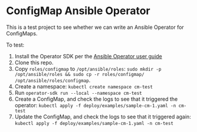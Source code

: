 # ConfigMap Ansible Operator

This is a test project to see whether we can write an Ansible Operator for ConfigMaps.

To test:

1. Install the Operator SDK per the [Ansible Operator user guide](https://github.com/operator-framework/operator-sdk/blob/master/doc/ansible/user-guide.md)
2. Clone this repo.
3. Copy `roles/configmap` to `/opt/ansible/roles`: `sudo mkdir -p /opt/ansible/roles && sudo cp -r roles/configmap/ /opt/ansible/roles/configmap`.
4. Create a namespace: `kubectl create namespace cm-test`
5. Run `operator-sdk run --local --namespace cm-test`
6. Create a ConfigMap, and check the logs to see that it triggered the operator: `kubectl apply -f deploy/examples/sample-cm-1.yaml -n cm-test`
7. Update the ConfigMap, and check the logs to see that it triggered again: `kubectl apply -f deploy/examples/sample-cm-1.yaml -n cm-test`
